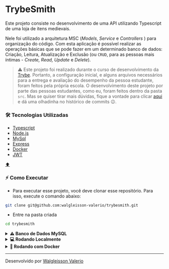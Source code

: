 # TrybeSmith

Este projeto consiste no desenvolvimento de uma API utilizando Typescript de uma loja de itens medievais. 

Nele foi utilizado a arquitetura MSC (*Models*, *Service* e *Controllers* ) para organização do código. Com esta aplicação é possível realizar as operações básicas que se pode fazer em um determinado banco de dados: Criação, Leitura, Atualização e Exclusão (ou `CRUD`, para as pessoas mais íntimas - *Create, Read, Update* e *Delete*).

> ⚠️ Este projeto foi realizado durante o curso de desenvolvimento da [Trybe](https://www.betrybe.com/). Portanto, a configuração inicial, e alguns arquivos necessários para a entrega e avaliação do desempenho da pessoa estudante, foram feitos pela própria escola. O desenvolvimento deste projeto por parte das pessoas estudantes, como eu, foram feitos dentro da pasta `src`. Mas se quiser tirar mais dúvidas, fique a vontade para clicar [aqui](https://github.com/walgleisson-valerio/trybesmith/commits/main) e dá uma olhadinha no histórico de commits 😉.
> 

### 🛠️ Tecnologias Utilizadas

- [Typescript](https://www.typescriptlang.org/pt/docs/)
- [Node.js](https://nodejs.org/pt-br/docs/)
- [MySql](https://dev.mysql.com/doc/)
- [Express](https://expressjs.com/pt-br/)
- [Docker](https://docs.docker.com/)
- [JWT](https://jwt.io/introduction)

[⬆️](#trybesmith)

### ⚡ Como Executar

- Para executar esse projeto, você deve clonar esse repositório. Para isso, execute o comando abaixo:

```bash
git clone git@github.com:walgleisson-valerio/trybesmith.git
```

- Entre na pasta criada

```sh
cd trybesmith
```
<details id=bd>
<summary><strong>⚠️ Banco de Dados MySQL</strong></summary>

⚠️ Para rodar essa aplicação você precisar ter o Mysql instalado e rodando em sua máquina.

- Use o comando abaixo, substituindo onde necessário pelas suas credencias do Mysql.
    
    ```sh
    mysql -r <your-username> -p
    ```
    
- Crie o banco, as tabelas e popule-as copiando o script no terminal. Esse script também está disponível no arquivo `trybesmith.sql`.
    
    ```sql
    DROP SCHEMA IF EXISTS Trybesmith;
    CREATE SCHEMA IF NOT EXISTS Trybesmith;
    
    CREATE TABLE Trybesmith.Users (
      id INTEGER AUTO_INCREMENT PRIMARY KEY NOT NULL,
      username TEXT NOT NULL,
      classe TEXT NOT NULL,
      level INTEGER NOT NULL,
      password TEXT NOT NULL
    );
    
    CREATE TABLE Trybesmith.Orders (
      id INTEGER AUTO_INCREMENT PRIMARY KEY NOT NULL,
      userId INTEGER,
      FOREIGN KEY (userId) REFERENCES Trybesmith.Users (id)
    );
    
    CREATE TABLE Trybesmith.Products (
      id INTEGER AUTO_INCREMENT PRIMARY KEY NOT NULL,
      name TEXT NOT NULL,
      amount TEXT NOT NULL,
      orderId INTEGER,
      FOREIGN KEY (orderId) REFERENCES Trybesmith.Orders (id)
    );
    
    INSERT INTO
      Trybesmith.Users (username, classe, level, password)
    VALUES
      ("reigal", "Guerreiro", 10, "1dragaonoceu");
    
    INSERT INTO
      Trybesmith.Users (username, classe, level, password)
    VALUES
      ("vyrion", "Inventor", 8, "pagandodividas");
    
    INSERT INTO
      Trybesmith.Users (username, classe, level, password)
    VALUES
      ("yraa", "Ladina", 5, "valarmorg");
    
    INSERT INTO
      Trybesmith.Orders (userId)
    VALUES
      (1);
    
    INSERT INTO
      Trybesmith.Orders (userId)
    VALUES
      (3);
    
    INSERT INTO
      Trybesmith.Orders (userId)
    VALUES
      (2);
    
    INSERT INTO
      Trybesmith.Products (name, amount)
    VALUES
      ("Espada curta", "10 peças de ouro");
    
    INSERT INTO
      Trybesmith.Products (name, amount, orderId)
    VALUES
      (
        "Escudo desnecessariamente grande",
        "20 peças de ouro",
        1
      );
    
    INSERT INTO
      Trybesmith.Products (name, amount, orderId)
    VALUES
      ("Adaga de Aço Valírico", "1 peça de ouro", 2);
    
    INSERT INTO
      Trybesmith.Products (name, amount, orderId)
    VALUES
      ("Colar de fogo", "1 peça de ouro", 2);
    
    INSERT INTO
      Trybesmith.Products (name, amount, orderId)
    VALUES
      ("Engenhoca aleatória", "15 peças de ouro", 3);
    ```
    
    > 💡 Você pode optar por usar o workbench ao invés do terminal.
    > 

⚠️ Além disso, será necessário a criação do arquivo `.env` na pasta do backend, para adicionar as informações necessárias sobre o banco de dados, conforme o arquivo `.env.exemplo`

[⬆️](#trybesmith)
</details>

<details>
<summary><strong>💻 Rodando Localmente</strong></summary>

- Instale as dependências, caso existam, com:
    
    ```sh
    npm install
    ```
    
- Execute o comando para iniciar a aplicação
    
    ```sh
    npm start
    ```
    
- Dentro do arquivo `package.json`existem alguns scripts úteis para desenvolvimento. Não se esqueça de dar um conferida nele caso se interesse 😉.

[⬆️](#trybesmith)
</details>

<details>
<summary><strong>🐳 Rodando com Docker</strong></summary>

- ⚠️ Importante ⚠️
    
    ⚠️ Seu **docker-compose** precisa estar na versão **1.29** ou **superior**. [Veja aqui](https://www.digitalocean.com/community/tutorials/how-to-install-and-use-docker-compose-on-ubuntu-20-04-pt) ou [na documentação](https://docs.docker.com/compose/install/) como instalá-lo. No primeiro artigo, você pode substituir onde está com `1.26.0` por `1.29.2`.
    
- Lembre-se de parar o `mysql` se estiver usando localmente na porta padrão (`3306`), ou adapte, caso queria fazer uso da aplicação em containers.
- Rode os serviços do node e mysql com o comando:
    
    ```sh
    docker-compose up -d
    ```
    

> Esses serviços irão inicializar um container chamado `trybesmith` e outro chamado `trybesmith_db`.
> 
- Entre no terminal do container`trybesmith_db` via CLI ou abra-o no VS Code com o comando abaixo. E siga o passo a passo descrito [aqui](#bd) para configuração do banco de dados.
    
    ```sh
    docker exec -it trybesmith_db bash
    ```
    
- A partir daqui você pode rodar o container `trybesmith`, responsável pela execução do servidor node, via CLI ou abri-lo no VS Code.
    
    ```sh
    docker exec -it trybesmith bash
    ```
    
- Ele te dará acesso ao terminal interativo do container criado pelo compose, que está rodando em segundo plano.
- Instale as dependências, caso existam, com:
    
    ```sh
    npm install
    ```
    
- Execute o comando para iniciar a aplicação
    
    ```sh
    npm start
    ```
    
- ⚠️ Atenção ⚠️ Caso opte por utilizar o Docker, **TODOS** os comandos disponíveis no `package.json`devem ser executados **DENTRO** do container, ou seja, no terminal que aparece após a execução do comando `docker exec`citado acima.

[⬆️](#trybesmith)
</details>

---

Desenvolvido por [Walgleisson Valerio](https://github.com/walgleisson-valerio)
